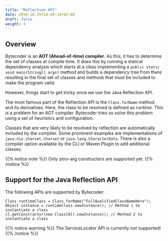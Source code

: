 ```yaml
---
title: "Reflection API"
date: 2019-10-25T14:49:24+02:00
draft: false
weight: 4
---
```


## Overview

Bytecoder is an **AOT (Ahead-of-time) compiler**. As this, it has to determine the set
of classes at compile time. It does this by running a statical dependency analysis which
starts at a class implementing a `public static void main(String[] args)` method and
builds a dependency tree from there resulting in the final set of classes and methods
that must be included to make the program valid.

However, things start to get tricky once we use the Java Reflection API.

The most famous part of the Reflection API is the `Class.forName` method and its derivatives.
Here, the class to be resolved is defined as runtime. This is a problem for an AOT compiler.
Bytecoder tries so solve this problem using a set of heuristics and configuration.

Classes that are very likely to be resolved by reflection are automatically included by the compiler.
Some prominent examples are implementations of `java.nio.charset.Charset` or `java.lang.CharacterData`.
There is also a compiler option available by the CLI or Maven Plugin to add additional classes.

{{% notice note %}}
Only zero-arg constructors are supported yet.
{{% /notice %}}

## Support for the Java Reflection API

The following APIs are supported by Bytecoder:

```
Class runtimeClass = Class.forName("FullQualifiedClassNameHere");
Object instance = runtimeClass.newInstance(); // Method 1 to instantiate a class
cl.getConstructor(new Class[0]).newInstance(); // Method 2 to instantiate a class
```

{{% notice warning %}}
The ServiceLocator API is currently not supported!
{{% /notice %}}
